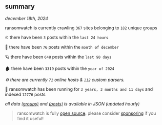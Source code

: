 
## summary
_december 18th, 2024_

ransomwatch is currently crawling `367` sites belonging to `182` unique groups

⏲ there have been `3` posts within the `last 24 hours`

🦈 there have been `76` posts within the `month of december`

🪐 there have been `648` posts within the `last 90 days`

🏚 there have been `3319` posts within the `year of 2024`

_⚙️ there are currently `71` online hosts & `112` custom parsers._

🦕 ransomwatch has been running for `3 years, 3 months and 11 days` and indexed `12776` posts

_all data  [(groups)](http://https://dataleak.hopeless99.top//groups) and [(posts)](http://https://dataleak.hopeless99.top//posts) is available in JSON (updated hourly)_

> ransomwatch is fully [open source](https://github.com/joshhighet/ransomwatch#ransomwatch--). please consider [sponsoring](https://github.com/sponsors/joshhighet) if you find it useful!
